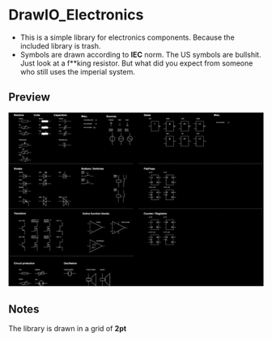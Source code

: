 # DrawIO_Electronics
- This is a simple library for electronics components. Because the included library is trash.
- Symbols are drawn according to **IEC** norm. The US symbols are bullshit. Just look at a f**king resistor. But what did you expect from someone who still uses the imperial system.

## Preview
![Preview](res/preview.svg)

## Notes
The library is drawn in a grid of **2pt**
